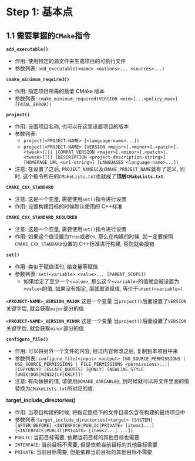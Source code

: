 # Step 1: 基本点
## 1.1 需要掌握的`CMake`指令
**`add_executable()`**
- 作用: 使用特定的源文件来生成项目的可执行文件
- 参数列表: `add_executable(<name> <options>... <sources>...)`

**`cmake_minimum_required()`**
- 作用: 指定项目所需的最低 CMake 版本
- 参数列表: `cmake_minimum_required(VERSION <min>[...<policy_max>] [FATAL_ERROR])`

**`project()`**
- 作用: 设置项目名称, 也可以在这里设置项目的版本
- 参数列表:
  - `project(<PROJECT-NAME> [<language-name>...])`
  - `project(<PROJECT-NAME>
        [VERSION <major>[.<minor>[.<patch>[.<tweak>]]]]
        [COMPAT_VERSION <major>[.<minor>[.<patch>[.<tweak>]]]]
        [DESCRIPTION <project-description-string>]
        [HOMEPAGE_URL <url-string>]
        [LANGUAGES <language-name>...])`
- 注意: 在设置了之后, `PROJECT_NAME`以及`CMAKE_PROJECT_NAME`就有了定义, 同时, 这个指令所在的`CMakeLists.txt`也就成了**顶层`CMakeLists.txt`**.

**`CMAKE_CXX_STANDARD`**
- 注意: 这是一个变量, 需要使用`set()`指令进行设置
- 作用: 设置构建目标的时候默认使用的 C++标准

**`CMAKE_CXX_STANDARD_REQUIRED`**
- 注意: 这是一个变量, 需要使用`set()`指令进行设置
- 作用: 如果这个值设置为`True`或者`On`, 那么在构建的时候, 就一定要按照`CMAKE_CXX_STANDARD`设置的 C++标准进行构建, 否则就会报错

**`set()`**
- 作用: 类似于赋值语句, 给变量等赋值
- 参数列表: `set(<variable> <value>... [PARENT_SCOPE])`
  - 如果给定了至少一个`<value>`, 那么这个`<variable>`的值就会被设置为`<value>`的值, 如果没有指定, 那就取消赋值, 等价于`unset(<variable>)`
  
**`<PROJECT-NAME>_VERSION_MAJOR`**
这是一个变量
当`project()`后面设置了`VERSION`关键字后, 就会获取`major`部分的值

**`<PROJECT-NAME>_VERSION_MINOR`**
这是一个变量
当`project()`后面设置了`VERSION`关键字后, 就会获取`minor`部分的值

**`configure_file()`**
- 作用: 可以将另外一个文件的内容, 经过内容修改之后, 复制到本项目中来
- 参数列表: `configure_file(<input> <output>
               [NO_SOURCE_PERMISSIONS | USE_SOURCE_PERMISSIONS |
                FILE_PERMISSIONS <permissions>...]
               [COPYONLY] [ESCAPE_QUOTES] [@ONLY]
               [NEWLINE_STYLE [UNIX|DOS|WIN32|LF|CRLF]])`
- 注意: 有向替换的值, 请使用`@CMAKE_VARIABLE@`, 到时候就可以将文件里面的值替换为`CMakeLists.txt`所对应的值.

**target_include_directories()**
- 作用: 当项目构建的时候, 将指定路径下的文件目录包含在构建的最终项目中
- 参数列表:`target_include_directories(<target> [SYSTEM] [AFTER|BEFORE]
  <INTERFACE|PUBLIC|PRIVATE> [items1...]
  [<INTERFACE|PUBLIC|PRIVATE> [items2...] ...])`
- `PUBLIC`: 当前目标需要, 依赖当前目标的其他目标也需要
- `INTERFACE`: 当前目标不需要, 但是依赖当前目标的其他目标需要
- `PRIVATE`: 当前目标需要, 但是依赖当前目标的其他目标不需要